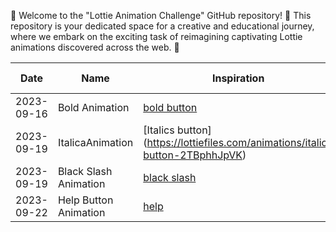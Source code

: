 👋 Welcome to the "Lottie Animation Challenge" GitHub repository! 🌟
This repository is your dedicated space for a creative and educational journey,
where we embark on the exciting task of reimagining captivating Lottie animations discovered across the web. 🚀

| Date |Name|Inspiration | My Creation |
| --------------------------------------| -------|-------------------------|--------------------------------------------------------------------------------------------------|
| 2023-09-16 | Bold Animation |[bold button]( https://lottiefiles.com/animations/bold-button-tcntsNclyr) |[BOLD BUTTON](https://lottiefiles.com/animations/bold-wKxv3kvEi2) |
| 2023-09-19| ItalicaAnimation | [Italics button] (https://lottiefiles.com/animations/italic-button-2TBphhJpVK) |[italics button](https://lottiefiles.com/animations/italics-lXMOolyT4f) |
| 2023-09-19| Black Slash Animation | [black slash](https://lottiefiles.com/animations/delete-slash-XVTXR3CljS) |[black slash](https://lottiefiles.com/animations/close-button-chroSvAdeT) |
| 2023-09-22| Help Button Animation|[help](https://lottiefiles.com/animations/help-centre-wHIccsbh9k) |[help](https://lottiefiles.com/animations/help-IB5ITTLe9i)|
